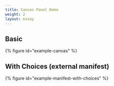 ```yaml
---
title: Canvas Panel Demo
weight: 2
layout: essay
---
```


## Basic
{% figure id="example-canvas" %}

## With Choices (external manifest)
{% figure id="example-manifest-with-choices" %}
